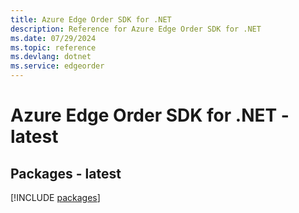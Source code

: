 ```yaml
---
title: Azure Edge Order SDK for .NET
description: Reference for Azure Edge Order SDK for .NET
ms.date: 07/29/2024
ms.topic: reference
ms.devlang: dotnet
ms.service: edgeorder
---
```

# Azure Edge Order SDK for .NET - latest
## Packages - latest
[!INCLUDE [packages](edge-order-index.md)]